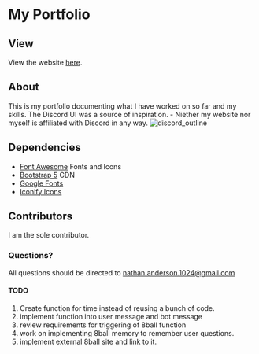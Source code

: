 # My Portfolio
## View
View the website [here](https://nathan-anderson-1024.github.io/Nathan-Anderson-1024/).

## About
This is my portfolio documenting what I have worked on so far and my skills.
The Discord UI was a source of inspiration. - Niether my website nor myself is affiliated with Discord in any way.
![discord_outline](https://user-images.githubusercontent.com/73272904/182255733-38eb5c37-d9fa-43bd-9b67-41dca164b40d.JPG)


## Dependencies
* [Font Awesome](https://fontawesome.com/) Fonts and Icons
* [Bootstrap 5](https://getbootstrap.com/docs/5.0/getting-started/introduction/) CDN
* [Google Fonts](https://fonts.google.com/about)
* [Iconify Icons](https://iconify.design/)
## Contributors
I am the sole contributor.

### Questions?
All questions should be directed to nathan.anderson.1024@gmail.com


#### TODO
1. Create function for time instead of reusing a bunch of code.
2. implement function into user message and bot message
3. review requirements for triggering of 8ball function
4. work on implementing 8ball memory to remember user questions.
5. implement external 8ball site and link to it.